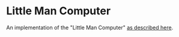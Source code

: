# Little Man Computer
An implementation of the "Little Man Computer" [as described here](https://en.wikipedia.org/wiki/Little_man_computer).
